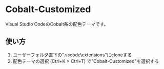# Cobalt-Customized

Visual Studio CodeのCobalt系の配色テーマです。

## 使い方

1. ユーザーフォルダ直下の".vscode\extensions"にcloneする
2. 配色テーマの選択 (Ctrl+K > Ctrl+T) で"Cobalt-Customized"を選択する
